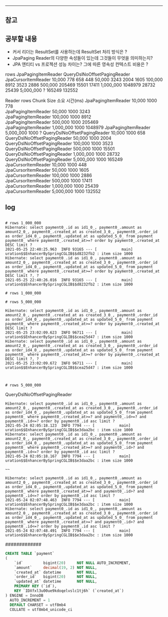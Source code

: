 





----------------

## 참고

## 공부할 내용
* 커서 리더는 ResultSet를 사용하는데 ResultSet 처리 방식은 ?
* JpaPaging Reader의 다양한 속성들이 있는데 그것들이 무엇을 의미하는지?
* JPA 엔티티 vs 프로젝션 성능 차이는? 그에 따른 영속성 컨텍스트 비용은 ?

rows	JpaPagingItemReader     QueryDslNoOffsetPagingReader        JpaCursorItemReader
10,000      778     658       448
50,000      3243        2004       1605
100,000     8912        3523       2886
500,000     205469      15501       17411
1,000_000       1048979     28732       25439
5,000_000       ?       165249       132552



Reader      rows      Chunk Size      소요 시간(ms)
JpaPagingItemReader             10,000      1000      778      
JpaPagingItemReader             50,000      1000      3243      
JpaPagingItemReader             100,000      1000      8912      
JpaPagingItemReader             500,000      1000      205469     
JpaPagingItemReader             1,000_000      1000      1048979
JpaPagingItemReader             5,000_000      1000     ?
QueryDslNoOffsetPagingReader             10,000      1000      658      
QueryDslNoOffsetPagingReader             50,000      1000      2004      
QueryDslNoOffsetPagingReader             100,000      1000      3523      
QueryDslNoOffsetPagingReader             500,000      1000      15501     
QueryDslNoOffsetPagingReader             1,000_000      1000      28732
QueryDslNoOffsetPagingReader             5,000_000      1000     165249
JpaCursorItemReader             10,000      1000      448      
JpaCursorItemReader             50,000      1000      1605      
JpaCursorItemReader             100,000      1000      2886      
JpaCursorItemReader             500,000      1000      17411      
JpaCursorItemReader             1,000,000      1000      25439      
JpaCursorItemReader             5,000,000      1000     132552


## log

```
```


```
# rows 1_000_000
Hibernate: select payment0_.id as id1_0_, payment0_.amount as amount2_0_, payment0_.created_at as created_3_0_, payment0_.order_id as order_id4_0_, payment0_.updated_at as updated_5_0_ from payment payment0_ where payment0_.created_at>=? order by payment0_.created_at DESC limit ?
2021-05-25 22:40:25.963  INFO 93165 --- [           main] uration$$EnhancerBySpringCGLIB$$d8232fb2 : item size 1000
Hibernate: select payment0_.id as id1_0_, payment0_.amount as amount2_0_, payment0_.created_at as created_3_0_, payment0_.order_id as order_id4_0_, payment0_.updated_at as updated_5_0_ from payment payment0_ where payment0_.created_at>=? order by payment0_.created_at DESC limit ?, ?
2021-05-25 22:40:26.016  INFO 93165 --- [           main] uration$$EnhancerBySpringCGLIB$$d8232fb2 : item size 1000

# rows 1_000_000

# rows 5_000_000

Hibernate: select payment0_.id as id1_0_, payment0_.amount as amount2_0_, payment0_.created_at as created_3_0_, payment0_.order_id as order_id4_0_, payment0_.updated_at as updated_5_0_ from payment payment0_ where payment0_.created_at>=? order by payment0_.created_at DESC limit ?
2021-05-25 23:02:09.623  INFO 96711 --- [           main] uration$$EnhancerBySpringCGLIB$$cea25d47 : item size 1000
Hibernate: select payment0_.id as id1_0_, payment0_.amount as amount2_0_, payment0_.created_at as created_3_0_, payment0_.order_id as order_id4_0_, payment0_.updated_at as updated_5_0_ from payment payment0_ where payment0_.created_at>=? order by payment0_.created_at DESC limit ?, ?
2021-05-25 23:02:09.672  INFO 96711 --- [           main] uration$$EnhancerBySpringCGLIB$$cea25d47 : item size 1000



# rows 5_000_000

```


QueryDslNoOffsetPagingReader
```
Hibernate: select payment0_.id as id1_0_, payment0_.amount as amount2_0_, payment0_.created_at as created_3_0_, payment0_.order_id as order_id4_0_, payment0_.updated_at as updated_5_0_ from payment payment0_ where payment0_.created_at>=? and payment0_.id>=? and payment0_.id<=? order by payment0_.id asc limit ?
2021-05-24 02:05:18.123  INFO 7794 --- [           main] uration$$EnhancerBySpringCGLIB$$e3daa2bc : item size 1000
Hibernate: select payment0_.id as id1_0_, payment0_.amount as amount2_0_, payment0_.created_at as created_3_0_, payment0_.order_id as order_id4_0_, payment0_.updated_at as updated_5_0_ from payment payment0_ where payment0_.created_at>=? and payment0_.id>? and payment0_.id<=? order by payment0_.id asc limit ?
2021-05-24 02:05:18.167  INFO 7794 --- [           main] uration$$EnhancerBySpringCGLIB$$e3daa2bc : item size 1000

~~

Hibernate: select payment0_.id as id1_0_, payment0_.amount as amount2_0_, payment0_.created_at as created_3_0_, payment0_.order_id as order_id4_0_, payment0_.updated_at as updated_5_0_ from payment payment0_ where payment0_.created_at>=? and payment0_.id>? and payment0_.id<=? order by payment0_.id asc limit ?
2021-05-24 02:07:48.463  INFO 7794 --- [           main] uration$$EnhancerBySpringCGLIB$$e3daa2bc : item size 1000
Hibernate: select payment0_.id as id1_0_, payment0_.amount as amount2_0_, payment0_.created_at as created_3_0_, payment0_.order_id as order_id4_0_, payment0_.updated_at as updated_5_0_ from payment payment0_ where payment0_.created_at>=? and payment0_.id>? and payment0_.id<=? order by payment0_.id asc limit ?
2021-05-24 02:07:48.491  INFO 7794 --- [           main] uration$$EnhancerBySpringCGLIB$$e3daa2bc : item size 1000

```



#############


```sql
CREATE TABLE `payment`
(
    `id`         bigint(20)     NOT NULL AUTO_INCREMENT,
    `amount`     decimal(19, 2) NOT NULL,
    `created_at` datetime       NOT NULL,
    `order_id`   bigint(20)     NOT NULL,
    `updated_at` datetime       NOT NULL,
    PRIMARY KEY (`id`),
    KEY `IDXfxl3u00ue9kdoqelvslc1tj6h` (`created_at`)
) ENGINE = InnoDB
  AUTO_INCREMENT = 1
  DEFAULT CHARSET = utf8mb4
  COLLATE = utf8mb4_unicode_ci
```
